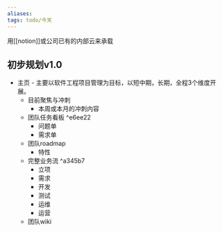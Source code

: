 ```yaml
---
aliases: 
tags: todo/今天
---
```


用[[notion]]或公司已有的内部云来承载

## 初步规划v1.0

- 主页 - 主要以软件工程项目管理为目标，以短中期，长期，全程3个维度开展。
	- 目前聚焦与冲刺
		- 本周或本月的冲刺内容
	- 团队任务看板 ^e6ee22
		- 问题单
		- 需求单
	- 团队roadmap
		- 特性
	- 完整业务流 ^a345b7
		- 立项
		- 需求
		- 开发
		- 测试
		- 运维
		- 运营
	- 团队wiki
